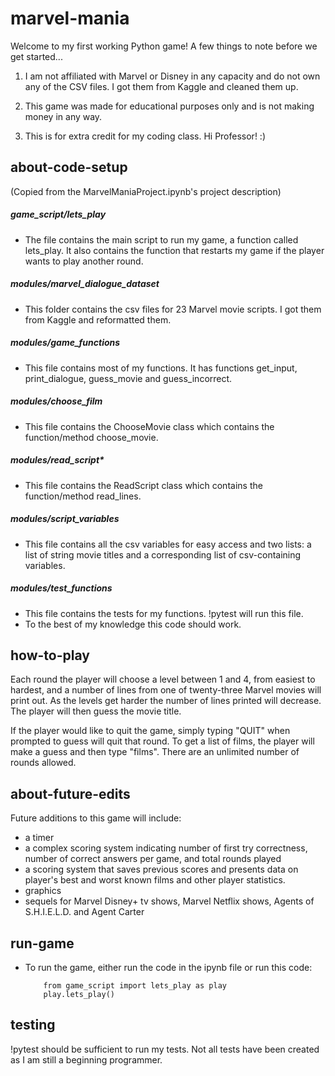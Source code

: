 # marvel-mania

Welcome to my first working Python game! A few things to note before we get started...

  1. I  am not affiliated with Marvel or Disney in any capacity and do not own any of the CSV files. I got them from Kaggle and cleaned them up.

  2. This game was made for educational purposes only and is not making money in any way.

  3. This is for extra credit for my coding class. Hi Professor! :)



## about-code-setup
(Copied from the MarvelManiaProject.ipynb's project description)  
##### game_script/lets_play
- The file contains the main script to run my game, a function called lets_play. It also contains the function that restarts my game if the player wants to play another round.
##### modules/marvel_dialogue_dataset
- This folder contains the csv files for 23 Marvel movie scripts. I got them from Kaggle and reformatted them.
##### modules/game_functions
- This file contains most of my functions. It has functions get_input, print_dialogue, guess_movie and guess_incorrect.
##### modules/choose_film
- This file contains the ChooseMovie class which contains the function/method choose_movie.
##### modules/read_script*
- This file contains the ReadScript class which contains the function/method read_lines.
##### modules/script_variables
- This file contains all the csv variables for easy access and two lists: a list of string movie titles and a corresponding list of csv-containing variables.
##### modules/test_functions
- This file contains the tests for my functions. !pytest will run this file.
- To the best of my knowledge this code should work.

## how-to-play
Each round the player will choose a level between 1 and 4, from easiest to hardest, and a number of lines from one of twenty-three Marvel movies will print out. As the levels get harder the number of lines printed will decrease. The player will then guess the movie title. 

If the player would like to quit the game, simply typing "QUIT" when prompted to guess will quit that round. To get a list of films, the player will make a guess and then type "films". There are an unlimited number of rounds allowed.

## about-future-edits 

Future additions to this game will include:
- a timer
- a complex scoring system indicating number of first try correctness, number of correct answers per game, and total rounds played
- a scoring system that saves previous scores and presents data on player's best and worst known films and other player statistics.
- graphics
- sequels for Marvel Disney+ tv shows, Marvel Netflix shows, Agents of S.H.I.E.L.D. and Agent Carter

## run-game
- To run the game, either run the code in the ipynb file or run this code:
          
          from game_script import lets_play as play 
          play.lets_play()

## testing 
!pytest should be sufficient to run my tests. Not all tests have been created as I am still a beginning programmer.
